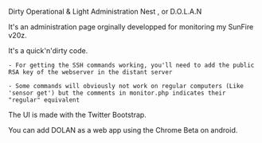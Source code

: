 Dirty Operational & Light Administration Nest , or D.O.L.A.N 

It's an administration page orginally developped for monitoring my SunFire v20z.

It's a quick'n'dirty code.

	- For getting the SSH commands working, you'll need to add the public RSA key of the webserver in the distant server

	- Some commands will obviously not work on regular computers (Like 'sensor get') but the comments in monitor.php indicates their "regular" equivalent

The UI is made with the Twitter Bootstrap.

You can add DOLAN as a web app using the Chrome Beta on android.
